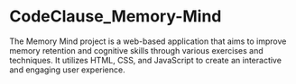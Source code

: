 # CodeClause_Memory-Mind
The Memory Mind project is a web-based application that aims to improve memory retention and cognitive skills through various exercises and techniques. It utilizes HTML, CSS, and JavaScript to create an interactive and engaging user experience.
